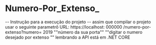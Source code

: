 # Numero-Por_Extenso_
-- Instrução para a execução do projeto --
assim que compilar o projeto 
usar o seguinte parametrô URL: https://localhost: 000000  /numero-por-extenso?numero= 2019
                                            ""número da sua porta""                    ""digitar o numero desejado por extenso ""
lembrando a API está em .NET CORE                                            
                                            
                                            
